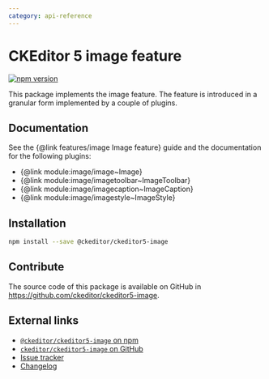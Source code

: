 ```yaml
---
category: api-reference
---
```


# CKEditor 5 image feature

[![npm version](https://badge.fury.io/js/%40ckeditor%2Fckeditor5-image.svg)](https://www.npmjs.com/package/@ckeditor/ckeditor5-image)

This package implements the image feature. The feature is introduced in a granular form implemented by a couple of plugins.

## Documentation

See the {@link features/image Image feature} guide and the documentation for the following plugins:

* {@link module:image/image~Image}
* {@link module:image/imagetoolbar~ImageToolbar}
* {@link module:image/imagecaption~ImageCaption}
* {@link module:image/imagestyle~ImageStyle}

## Installation

```bash
npm install --save @ckeditor/ckeditor5-image
```

## Contribute

The source code of this package is available on GitHub in https://github.com/ckeditor/ckeditor5-image.

## External links

* [`@ckeditor/ckeditor5-image` on npm](https://www.npmjs.com/package/@ckeditor/ckeditor5-image)
* [`ckeditor/ckeditor5-image` on GitHub](https://github.com/ckeditor/ckeditor5-image)
* [Issue tracker](https://github.com/ckeditor/ckeditor5-image/issues)
* [Changelog](https://github.com/ckeditor/ckeditor5-image/blob/master/CHANGELOG.md)
